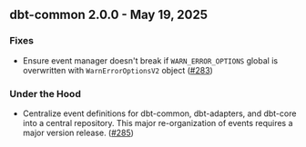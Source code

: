 ## dbt-common 2.0.0 - May 19, 2025

### Fixes

- Ensure event manager doesn't break if `WARN_ERROR_OPTIONS` global is overwritten with `WarnErrorOptionsV2` object ([#283](https://github.com/dbt-labs/dbt-common/issues/283))


### Under the Hood

- Centralize event definitions for dbt-common, dbt-adapters, and dbt-core into a central repository. This major re-organization of events requires a major version release. ([#285](https://github.com/dbt-labs/dbt-common/issues/285))
